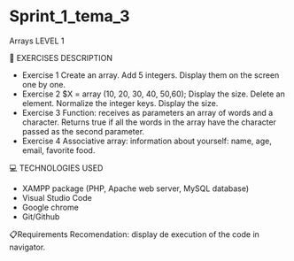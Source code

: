 # Sprint_1_tema_3
Arrays
LEVEL 1

📄 EXERCISES DESCRIPTION
- Exercise 1
Create an array. Add 5 integers. Display them on the screen one by one.
- Exercise 2
$X = array (10, 20, 30, 40, 50,60);
Display the size. Delete an element. Normalize the integer keys. Display the size.
- Exercise 3
Function: receives as parameters an array of words and a character. Returns true if all the words in the array have the character passed as the second parameter.
- Exercise 4
Associative array: information about yourself: name, age, email, favorite food.

💻 TECHNOLOGIES USED
- XAMPP package (PHP, Apache web server, MySQL database)
- Visual Studio Code
- Google chrome
- Git/Github

📋Requirements
Recomendation: display de execution of the code in navigator.

